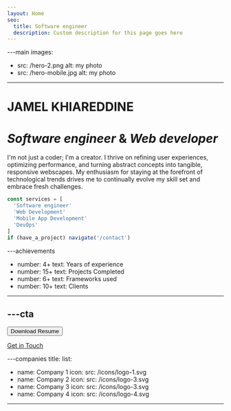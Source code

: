 ```yaml
---
layout: Home
seo:
  title: Software engineer
  description: Custom description for this page goes here
---
```




---main
images:
  - src: /hero-2.png
    alt: my photo
  - src: /hero-mobile.jpg
    alt: my photo
---

# <Typewriter>JAMEL KHIAREDDINE</Typewriter>

# *Software engineer* <span>&</span> *Web developer*

I'm not just a coder; I'm a creator. I thrive on refining user experiences, optimizing performance, and turning abstract concepts into tangible, responsive webscapes. My enthusiasm for staying at the forefront of technological trends drives me to continually evolve my skill set and embrace fresh challenges.

```js {2-5} showLineNumbers
const services = [
  'Software engineer'
  'Web Development'
  'Mobile App Development'
  'DevOps'
]
if (have_a_project) navigate('/contact')
```



---achievements
- number: 4+
  text: Years of experience
- number: 15+
  text: Projects Completed
- number: 6+
  text: Frameworks used
- number: 10+
  text: Clients
---



---cta
---
<Button href="/contact" size="sm">
  Download Resume
</Button>

[Get in Touch](/contact)



---companies
title:
list:
  - name: Company 1
    icon:
      src: /icons/logo-1.svg
  - name: Company 2
    icon:
      src: /icons/logo-3.svg
  - name: Company 3
    icon:
      src: /icons/logo-3.svg
  - name: Company 4
    icon:
      src: /icons/logo-4.svg
---